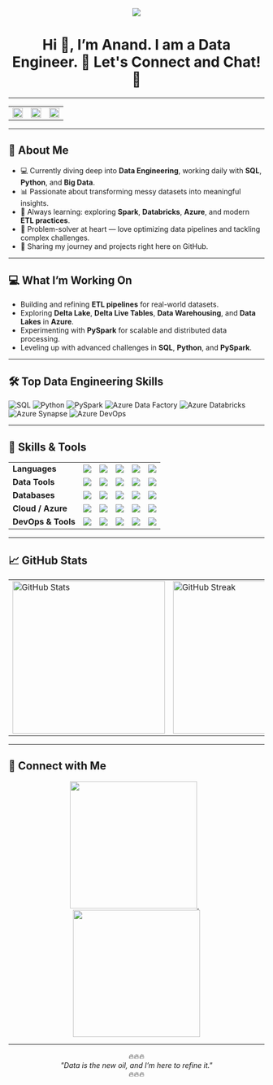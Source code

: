 <!--
**datawithanand/datawithanand** is a ✨ _special_ ✨ repository because its `README.md` (this file) appears on your GitHub profile.
-->

<p align="center">
  <img src="https://capsule-render.vercel.app/api?type=waving&color=gradient&text=Hello!&height=100&section=header"/>
</p>

<h1 align="center">
  Hi 👋, I’m Anand. I am a Data Engineer. 👷 Let's Connect and Chat! 💬
</h1>

---

<table>
  <tr>
    <td align="center"><img src="https://media3.giphy.com/media/92cu6TfCZDVRBkmmDu/giphy.gif" width="100%"/></td>
    <td align="center"><img src="https://media2.giphy.com/media/xT9C25UNTwfZuk85WP/giphy.gif" width="100%"/></td>
    <td align="center"><img src="https://media1.giphy.com/media/EIxBz46eCnTwdpIJNl/giphy.gif" width="100%"/></td>
  </tr>
</table>


---

## 🚀 About Me
- 💻 Currently diving deep into **Data Engineering**, working daily with **SQL**, **Python**, and **Big Data**.  
- 📊 Passionate about transforming messy datasets into meaningful insights.  
- 🌱 Always learning: exploring **Spark**, **Databricks**, **Azure**, and modern **ETL practices**.  
- 🤔 Problem-solver at heart — love optimizing data pipelines and tackling complex challenges.  
- 📝 Sharing my journey and projects right here on GitHub.  

---

## 💻 What I’m Working On
- Building and refining **ETL pipelines** for real-world datasets.  
- Exploring **Delta Lake**, **Delta Live Tables**, **Data Warehousing**, and **Data Lakes** in **Azure**.  
- Experimenting with **PySpark** for scalable and distributed data processing.  
- Leveling up with advanced challenges in **SQL**, **Python**, and **PySpark**.  

---

## 🛠️ Top Data Engineering Skills
![SQL](https://img.shields.io/badge/SQL-FF5733?style=for-the-badge&logo=mysql&logoColor=white)
![Python](https://img.shields.io/badge/Python-3776AB?style=for-the-badge&logo=python&logoColor=white)
![PySpark](https://img.shields.io/badge/PySpark-E25A1C?style=for-the-badge&logo=apache-spark&logoColor=white)
![Azure Data Factory](https://img.shields.io/badge/Azure%20Data%20Factory-0078D4?style=for-the-badge&logo=azure&logoColor=white)
![Azure Databricks](https://img.shields.io/badge/Azure%20Databricks-FF2C2C?style=for-the-badge&logo=databricks&logoColor=white)
![Azure Synapse](https://img.shields.io/badge/Azure%20Synapse-0078D4?style=for-the-badge&logo=azure&logoColor=white)
![Azure DevOps](https://img.shields.io/badge/Azure%20DevOps-0078D4?style=for-the-badge&logo=azure-devops&logoColor=white)

---

## 🌟 Skills & Tools

<p align="center">
<table>
  <!-- Languages -->
  <tr>
    <td><b>Languages</b></td>
    <td><img src="https://img.shields.io/badge/Python-3776AB?style=for-the-badge&logo=python&logoColor=white"/></td>
    <td><img src="https://img.shields.io/badge/SQL-FF5733?style=for-the-badge&logo=mysql&logoColor=white"/></td>
    <td><img src="https://img.shields.io/badge/Bash-4EAA25?style=for-the-badge&logo=gnu-bash&logoColor=white"/></td>
    <td><img src="https://img.shields.io/badge/JSON-000000?style=for-the-badge&logo=json&logoColor=white"/></td>
    <td><img src="https://img.shields.io/badge/YAML-0000FF?style=for-the-badge&logo=yaml&logoColor=white"/></td>
  </tr>

  <!-- Data Tools -->
  <tr>
    <td><b>Data Tools</b></td>
    <td><img src="https://img.shields.io/badge/Pandas-150458?style=for-the-badge&logo=pandas&logoColor=white"/></td>
    <td><img src="https://img.shields.io/badge/NumPy-013243?style=for-the-badge&logo=numpy&logoColor=white"/></td>
    <td><img src="https://img.shields.io/badge/PySpark-E25A1C?style=for-the-badge&logo=apache-spark&logoColor=white"/></td>
    <td><img src="https://img.shields.io/badge/Airflow-017CEE?style=for-the-badge&logo=airflow&logoColor=white"/></td>
    <td><img src="https://img.shields.io/badge/Data_Lake-0078D4?style=for-the-badge&logo=azure&logoColor=white"/></td>
  </tr>

  <!-- Databases -->
  <tr>
    <td><b>Databases</b></td>
    <td><img src="https://img.shields.io/badge/PostgreSQL-336791?style=for-the-badge&logo=postgresql&logoColor=white"/></td>
    <td><img src="https://img.shields.io/badge/MySQL-4479A1?style=for-the-badge&logo=mysql&logoColor=white"/></td>
    <td><img src="https://img.shields.io/badge/Snowflake-28ACEA?style=for-the-badge&logo=snowflake&logoColor=white"/></td>
    <td><img src="https://img.shields.io/badge/DB2-006699?style=for-the-badge&logo=ibm&logoColor=white"/></td>
    <td><img src="https://img.shields.io/badge/Microsoft_SQL_Server-CC2927?style=for-the-badge&logo=microsoft-sql-server&logoColor=white"/></td>
  </tr>

  <!-- Cloud / Azure -->
  <tr>
    <td><b>Cloud / Azure</b></td>
    <td><img src="https://img.shields.io/badge/Azure_ADLS-0078D4?style=for-the-badge&logo=azure&logoColor=white"/></td>
    <td><img src="https://img.shields.io/badge/Azure_DataFactory-0078D4?style=for-the-badge&logo=azure&logoColor=white"/></td>
    <td><img src="https://img.shields.io/badge/Azure_Databricks-FF2C2C?style=for-the-badge&logo=databricks&logoColor=white"/></td>
    <td><img src="https://img.shields.io/badge/Azure_Synapse-0078D4?style=for-the-badge&logo=azure&logoColor=white"/></td>
    <td><img src="https://img.shields.io/badge/Azure_DevOps-0078D4?style=for-the-badge&logo=azure-devops&logoColor=white"/></td>
  </tr>

  <!-- DevOps & Tools -->
  <tr>
    <td><b>DevOps & Tools</b></td>
    <td><img src="https://img.shields.io/badge/Git-F05032?style=for-the-badge&logo=git&logoColor=white"/></td>
    <td><img src="https://img.shields.io/badge/Linux-FCC624?style=for-the-badge&logo=linux&logoColor=black"/></td>
    <td><img src="https://img.shields.io/badge/Docker-2496ED?style=for-the-badge&logo=docker&logoColor=white"/></td>
    <td><img src="https://img.shields.io/badge/Jenkins-D24939?style=for-the-badge&logo=jenkins&logoColor=white"/></td>  
    <td><img src="https://img.shields.io/badge/JIRA-0052CC?style=for-the-badge&logo=jira&logoColor=white"/></td>
  </tr>
</table>
</p>

---

## 📈 GitHub Stats
<table>
  <tr>
    <td>
      <img src="https://github-readme-stats.vercel.app/api?username=datawithanand&show_icons=true&theme=radical" alt="GitHub Stats" width="300"/>
    </td>
    <td>
      <img src="https://github-readme-streak-stats.herokuapp.com/?user=datawithanand&theme=radical" alt="GitHub Streak" width="300"/>
    </td>
    <td>
      <img src="https://github-readme-stats.vercel.app/api/top-langs/?username=datawithanand&layout=compact&theme=radical" alt="Top Languages" width="300"/>
    </td>
  </tr>
</table>

---

## 💬 Connect with Me
<p align="center">
  <a href="https://www.linkedin.com/in/datawithanandsuresh/">
    <img src="https://img.shields.io/badge/LinkedIn-Connect-blue?style=for-the-badge&logo=linkedin&logoColor=white" width="250"/>
  </a>
  &nbsp;&nbsp;
  <a href="https://twitter.com/anandroshan">
    <img src="https://img.shields.io/badge/Twitter-Follow-1DA1F2?style=for-the-badge&logo=twitter&logoColor=white" width="250"/>
  </a>
</p>

---

<p align="center">
  🔥🔥🔥<br>
  <i>"Data is the new oil, and I’m here to refine it."</i><br>
  🔥🔥🔥
</p>
